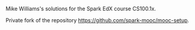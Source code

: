 Mike Williams's solutions for the Spark EdX course CS100.1x.

Private fork of the repository https://github.com/spark-mooc/mooc-setup.
